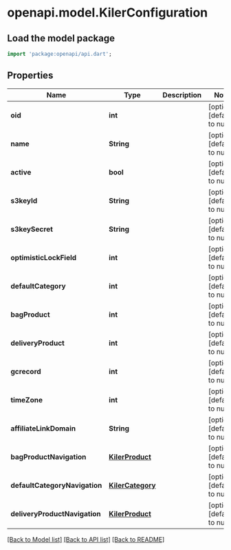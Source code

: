 # openapi.model.KilerConfiguration

## Load the model package
```dart
import 'package:openapi/api.dart';
```

## Properties
Name | Type | Description | Notes
------------ | ------------- | ------------- | -------------
**oid** | **int** |  | [optional] [default to null]
**name** | **String** |  | [optional] [default to null]
**active** | **bool** |  | [optional] [default to null]
**s3keyId** | **String** |  | [optional] [default to null]
**s3keySecret** | **String** |  | [optional] [default to null]
**optimisticLockField** | **int** |  | [optional] [default to null]
**defaultCategory** | **int** |  | [optional] [default to null]
**bagProduct** | **int** |  | [optional] [default to null]
**deliveryProduct** | **int** |  | [optional] [default to null]
**gcrecord** | **int** |  | [optional] [default to null]
**timeZone** | **int** |  | [optional] [default to null]
**affiliateLinkDomain** | **String** |  | [optional] [default to null]
**bagProductNavigation** | [**KilerProduct**](KilerProduct.md) |  | [optional] [default to null]
**defaultCategoryNavigation** | [**KilerCategory**](KilerCategory.md) |  | [optional] [default to null]
**deliveryProductNavigation** | [**KilerProduct**](KilerProduct.md) |  | [optional] [default to null]

[[Back to Model list]](../README.md#documentation-for-models) [[Back to API list]](../README.md#documentation-for-api-endpoints) [[Back to README]](../README.md)


